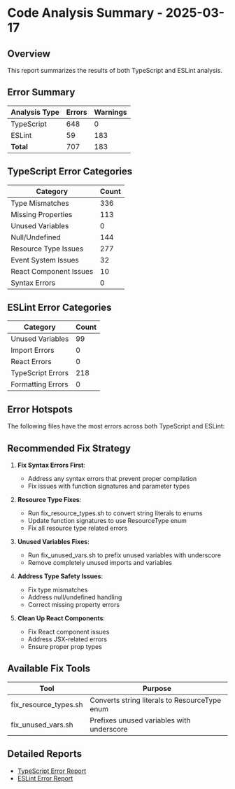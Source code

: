 # Code Analysis Summary - 2025-03-17

## Overview

This report summarizes the results of both TypeScript and ESLint analysis.

## Error Summary

| Analysis Type | Errors | Warnings |
|--------------|--------|----------|
| TypeScript   | 648 | 0 |
| ESLint       | 59 | 183 |
| **Total**    | 707 | 183 |

## TypeScript Error Categories

| Category | Count |
|----------|-------|
| Type Mismatches |      336 |
| Missing Properties |      113 |
| Unused Variables |        0 |
| Null/Undefined |      144 |
| Resource Type Issues |      277 |
| Event System Issues |       32 |
| React Component Issues |       10 |
| Syntax Errors |        0 |

## ESLint Error Categories

| Category | Count |
|----------|-------|
| Unused Variables |       99 |
| Import Errors |        0 |
| React Errors |        0 |
| TypeScript Errors |      218 |
| Formatting Errors |        0 |

## Error Hotspots

The following files have the most errors across both TypeScript and ESLint:


## Recommended Fix Strategy

1. **Fix Syntax Errors First**:
   - Address any syntax errors that prevent proper compilation
   - Fix issues with function signatures and parameter types

2. **Resource Type Fixes**:
   - Run fix_resource_types.sh to convert string literals to enums
   - Update function signatures to use ResourceType enum
   - Fix all resource type related errors

3. **Unused Variables Fixes**:
   - Run fix_unused_vars.sh to prefix unused variables with underscore
   - Remove completely unused imports and variables

4. **Address Type Safety Issues**:
   - Fix type mismatches
   - Address null/undefined handling
   - Correct missing property errors

5. **Clean Up React Components**:
   - Fix React component issues
   - Address JSX-related errors
   - Ensure proper prop types

## Available Fix Tools

| Tool | Purpose |
|------|---------|
| fix_resource_types.sh | Converts string literals to ResourceType enum |
| fix_unused_vars.sh | Prefixes unused variables with underscore |

## Detailed Reports

- [TypeScript Error Report](../TypeScript/typescript_error_report_2025-03-17.md)
- [ESLint Error Report](../ESLint/eslint_error_report_2025-03-17.md)

